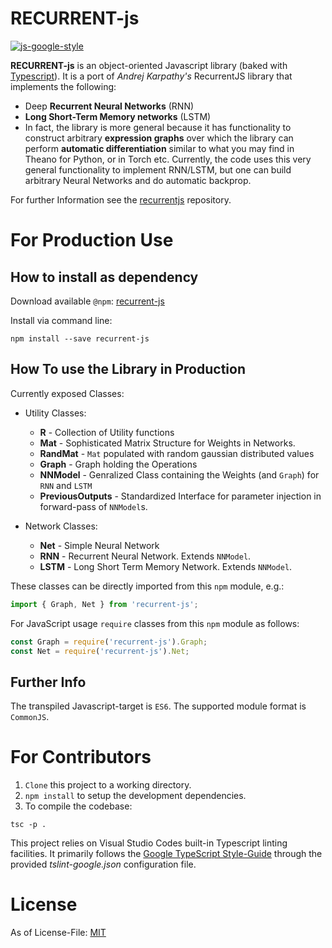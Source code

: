# RECURRENT-js
[![js-google-style](https://img.shields.io/badge/code%20style-google-blue.svg)](https://google.github.io/styleguide/jsguide.html)

**RECURRENT-js** is an object-oriented Javascript library (baked with [Typescript](https://github.com/Microsoft/TypeScript)). It is a port of _Andrej Karpathy's_ RecurrentJS library that implements the following:

* Deep **Recurrent Neural Networks** (RNN) 
* **Long Short-Term Memory networks** (LSTM) 
* In fact, the library is more general because it has functionality to construct arbitrary **expression graphs** over which the library can perform **automatic differentiation** similar to what you may find in Theano for Python, or in Torch etc. Currently, the code uses this very general functionality to implement RNN/LSTM, but one can build arbitrary Neural Networks and do automatic backprop.

For further Information see the [recurrentjs](https://github.com/karpathy/recurrentjs) repository.

# For Production Use

## How to install as dependency

Download available `@npm`: [recurrent-js](https://www.npmjs.com/package/recurrent-js)

Install via command line:
```
npm install --save recurrent-js
```

## How To use the Library in Production

Currently exposed Classes:

* Utility Classes:
  * **R** - Collection of Utility functions
  * **Mat** - Sophisticated Matrix Structure for Weights in Networks.
  * **RandMat** - `Mat` populated with random gaussian distributed values
  * **Graph** - Graph holding the Operations
  * **NNModel** - Genralized Class containing the Weights (and `Graph`) for `RNN` and `LSTM` 
  * **PreviousOutputs** - Standardized Interface for parameter injection in forward-pass of `NNModel`s.

* Network Classes:
  * **Net** - Simple Neural Network
  * **RNN** - Recurrent Neural Network. Extends `NNModel`.
  * **LSTM** - Long Short Term Memory Network. Extends `NNModel`.

These classes can be directly imported from this `npm` module, e.g.:
```typescript
import { Graph, Net } from 'recurrent-js';
```

For JavaScript usage `require` classes from this `npm` module as follows:
```javascript
const Graph = require('recurrent-js').Graph;
const Net = require('recurrent-js').Net;
```

## Further Info

The transpiled Javascript-target is `ES6`. The supported module format is `CommonJS`.

# For Contributors

1. `Clone` this project to a working directory.
2. `npm install` to setup the development dependencies.
3. To compile the codebase:

```
tsc -p .
```

This project relies on Visual Studio Codes built-in Typescript linting facilities. It primarily follows the [Google TypeScript Style-Guide](https://github.com/google/ts-style) through the provided *tslint-google.json* configuration file.

# License

As of License-File: [MIT](LICENSE)
